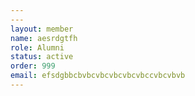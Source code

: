 ```yaml
---
---
layout: member
name: aesrdgtfh
role: Alumni
status: active
order: 999
email: efsdgbbcbvbcvbcvbcvbcvbccvbcvbvb
---
```

